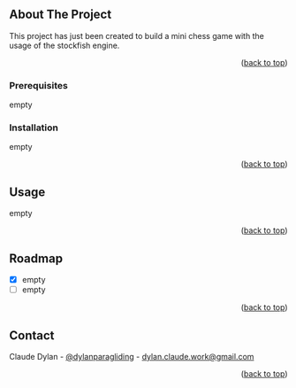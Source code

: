 <div id="top"></div>

<!-- ABOUT THE PROJECT -->
## About The Project

This project has just been created to build a mini chess game with the usage of the stockfish engine.

<p align="right">(<a href="#top">back to top</a>)</p>

<!-- PREREQUISITES -->
### Prerequisites

empty

<!-- INSTALLATION -->
### Installation

empty

<p align="right">(<a href="#top">back to top</a>)</p>

<!-- USAGE EXAMPLES -->
## Usage

empty

<p align="right">(<a href="#top">back to top</a>)</p>

<!-- ROADMAP -->
## Roadmap

- [x] empty
- [ ] empty

<p align="right">(<a href="#top">back to top</a>)</p>

<!-- CONTACT -->
## Contact

Claude Dylan - [@dylanparagliding](https://instagram.com/dylanparagliding) - dylan.claude.work@gmail.com

<p align="right">(<a href="#top">back to top</a>)</p>
